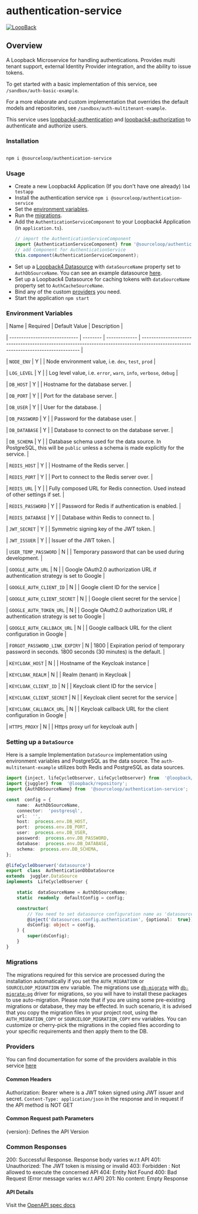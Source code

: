 # authentication-service

[![LoopBack](<https://github.com/strongloop/loopback-next/raw/master/docs/site/imgs/branding/Powered-by-LoopBack-Badge-(blue)-@2x.png>)](http://loopback.io/)


## Overview

A Loopback Microservice for handling authentications. Provides multi tenant support, external Identity Provider integration, and the ability to issue tokens.

To get started with a basic implementation of this service, see `/sandbox/auth-basic-example`.

For a more elaborate and custom implementation that overrides the default models and repositories, see `/sandbox/auth-multitenant-example`.

This service uses [loopback4-authentication](https://www.npmjs.com/package/loopback4-authentication) and [loopback4-authorization](https://www.npmjs.com/package/loopback4-authorization) to authenticate and authorize users.


### Installation

```bash

npm i @sourceloop/authentication-service

```

### Usage

 - Create a new Loopback4 Application (If you don't have one already)
	`lb4 testapp` 
 - Install the authentication service
	 `npm i @sourceloop/authentication-service`
 - Set the [environment variables](#environment-variables).
 - Run the [migrations](#migrations).
 - Add the `AuthenticationServiceComponent` to your Loopback4 Application (in `application.ts`).
	  ``` typescript
	  // import the AuthenticationServiceComponent
	  import {AuthenticationServiceComponent} from '@sourceloop/authentication-service';
	  // add Component for AuthenticationService
	  this.component(AuthenticationServiceComponent);
	```
  - Set up a [Loopback4 Datasource](https://loopback.io/doc/en/lb4/DataSource.html) with `dataSourceName` property set to 
	`AuthDbSourceName`. You can see an example datasource [here](#setting-up-a-datasource).
 - Set up a Loopback4 Datasource for caching tokens with `dataSourceName` property set to `AuthCacheSourceName`.
 - Bind any of the custom [providers](#providers) you need.
 - Start the application
	`npm start`


### Environment Variables


| Name | Required | Default Value | Description |

| ----------------------------- | -------- | ------------- | ---------------------------------------------------------------------------------------------------------------------------------- |

| `NODE_ENV` | Y | | Node environment value, i.e. `dev`, `test`, `prod` |

| `LOG_LEVEL` | Y | | Log level value, i.e. `error`, `warn`, `info`, `verbose`, `debug` |

| `DB_HOST` | Y | | Hostname for the database server. |

| `DB_PORT` | Y | | Port for the database server. |

| `DB_USER` | Y | | User for the database. |

| `DB_PASSWORD` | Y | | Password for the database user. |

| `DB_DATABASE` | Y | | Database to connect to on the database server. |

| `DB_SCHEMA` | Y | | Database schema used for the data source. In PostgreSQL, this will be `public` unless a schema is made explicitly for the service. |

| `REDIS_HOST` | Y | | Hostname of the Redis server. |

| `REDIS_PORT` | Y | | Port to connect to the Redis server over. |

| `REDIS_URL` | Y | | Fully composed URL for Redis connection. Used instead of other settings if set. |

| `REDIS_PASSWORD` | Y | | Password for Redis if authentication is enabled. |

| `REDIS_DATABASE` | Y | | Database within Redis to connect to. |

| `JWT_SECRET` | Y | | Symmetric signing key of the JWT token. |

| `JWT_ISSUER` | Y | | Issuer of the JWT token. |

| `USER_TEMP_PASSWORD` | N | | Temporary password that can be used during development. |

| `GOOGLE_AUTH_URL` | N | | Google OAuth2.0 authorization URL if authentication strategy is set to Google |

| `GOOGLE_AUTH_CLIENT_ID` | N | | Google client ID for the service |

| `GOOGLE_AUTH_CLIENT_SECRET` | N | | Google client secret for the service |

| `GOOGLE_AUTH_TOKEN_URL` | N | | Google OAuth2.0 authorization URL if authentication strategy is set to Google |

| `GOOGLE_AUTH_CALLBACK_URL` | N | | Google callback URL for the client configuration in Google |

| `FORGOT_PASSWORD_LINK_EXPIRY` | N | 1800 | Expiration period of temporary password in seconds. 1800 seconds (30 minutes) is the default. |

| `KEYCLOAK_HOST` | N | | Hostname of the Keycloak instance |

| `KEYCLOAK_REALM` | N | | Realm (tenant) in Keycloak |

| `KEYCLOAK_CLIENT_ID` | N | | Keycloak client ID for the service |

| `KEYCLOAK_CLIENT_SECRET` | N | | Keycloak client secret for the service |

| `KEYCLOAK_CALLBACK_URL` | N | | Keycloak callback URL for the client configuration in Google |

| `HTTPS_PROXY` | N | | Https proxy url for keycloak auth |


### Setting up a `DataSource`

Here is a sample Implementation `DataSource` implementation using environment variables and PostgreSQL as the data source. The `auth-multitenant-example` utilizes both Redis and PostgreSQL as data sources.

```typescript
import {inject, lifeCycleObserver, LifeCycleObserver} from  '@loopback/core';
import {juggler} from  '@loopback/repository';
import {AuthDbSourceName} from  '@sourceloop/authentication-service';

const  config = {
	name:  AuthDbSourceName,
	connector:  'postgresql',
	url:  '',
	host:  process.env.DB_HOST,
	port:  process.env.DB_PORT,
	user:  process.env.DB_USER,
	password:  process.env.DB_PASSWORD,
	database:  process.env.DB_DATABASE,
	schema:  process.env.DB_SCHEMA,
};

@lifeCycleObserver('datasource')
export  class  AuthenticationDbDataSource
extends  juggler.DataSource
implements  LifeCycleObserver {

	static  dataSourceName = AuthDbSourceName;
	static  readonly  defaultConfig = config;

	constructor(
		// You need to set datasource configuration name as 'datasources.config.Authentication' otherwise you might get Errors
		@inject('datasources.config.authentication', {optional:  true})
		dsConfig: object = config,
	) {
		super(dsConfig);
	}
}

```

### Migrations

The migrations required for this service are processed during the installation automatically if you set the `AUTH_MIGRATION` or `SOURCELOOP_MIGRATION` env variable. The migrations use [`db-migrate`](https://www.npmjs.com/package/db-migrate) with [`db-migrate-pg`](https://www.npmjs.com/package/db-migrate-pg) driver for migrations, so you will have to install these packages to use auto-migration. Please note that if you are using some pre-existing migrations or database, they may be effected. In such scenario, it is advised that you copy the migration files in your project root, using the `AUTH_MIGRATION_COPY` or `SOURCELOOP_MIGRATION_COPY` env variables. You can customize or cherry-pick the migrations in the copied files according to your specific requirements and then apply them to the DB.

### Providers

You can find documentation for some of the providers available in this service [here](./src/providers/README.md)

#### Common Headers

Authorization: Bearer <token> where <token> is a JWT token signed using JWT issuer and secret.
`Content-Type: application/json` in the response and in request if the API method is NOT GET

#### Common Request path Parameters

{version}: Defines the API Version

### Common Responses

200: Successful Response. Response body varies w.r.t API
401: Unauthorized: The JWT token is missing or invalid
403: Forbidden : Not allowed to execute the concerned API
404: Entity Not Found
400: Bad Request (Error message varies w.r.t API)
201: No content: Empty Response

#### API Details

Visit the [OpenAPI spec docs](./openapi.md)